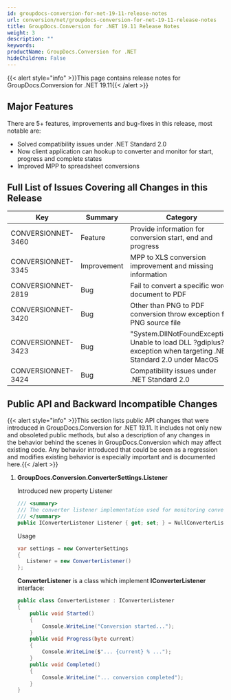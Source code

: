 ```yaml
---
id: groupdocs-conversion-for-net-19-11-release-notes
url: conversion/net/groupdocs-conversion-for-net-19-11-release-notes
title: GroupDocs.Conversion for .NET 19.11 Release Notes
weight: 3
description: ""
keywords: 
productName: GroupDocs.Conversion for .NET
hideChildren: False
---
```

{{< alert style="info" >}}This page contains release notes for GroupDocs.Conversion for .NET 19.11{{< /alert >}}

## Major Features

There are 5+ features, improvements and bug-fixes in this release, most notable are:
*   Solved compatibility issues under .NET Standard 2.0
*   Now client application can hookup to converter and monitor for start, progress and complete states
*   Improved MPP to spreadsheet conversions

## Full List of Issues Covering all Changes in this Release

| Key | Summary | Category |
| --- | --- | --- |
| CONVERSIONNET-3460 | Feature | Provide information for conversion start, end and progress |
| CONVERSIONNET-3345 | Improvement | MPP to XLS conversion improvement and missing information |
| CONVERSIONNET-2819 | Bug | Fail to convert a specific word document to PDF |
| CONVERSIONNET-3420 | Bug | Other than PNG to PDF conversion throw exception for PNG source file |
| CONVERSIONNET-3423 | Bug | "System.DllNotFoundException: Unable to load DLL ?gdiplus?" exception when targeting .NET Standard 2.0 under MacOS |
| CONVERSIONNET-3424 | Bug | Compatibility issues under .NET Standard 2.0 |

## Public API and Backward Incompatible Changes

{{< alert style="info" >}}This section lists public API changes that were introduced in GroupDocs.Conversion for .NET 19.11. It includes not only new and obsoleted public methods, but also a description of any changes in the behavior behind the scenes in GroupDocs.Conversion which may affect existing code. Any behavior introduced that could be seen as a regression and modifies existing behavior is especially important and is documented here.{{< /alert >}}

1.  **GroupDocs.Conversion.ConverterSettings.Listener**
    
    Introduced new property Listener
    
    ```csharp
    /// <summary>
    /// The converter listener implementation used for monitoring conversion status and progress
    /// </summary>
    public IConverterListener Listener { get; set; } = NullConverterListener.Instance;
    ```
    
    Usage
    
    ```csharp
    var settings = new ConverterSettings
    {
       Listener = new ConverterListener()
    };
    ```
    
    **ConverterListener** is a class which implement **IConverterListener** interface:
    
    ```csharp
    public class ConverterListener : IConverterListener
    {
        public void Started()
        {
            Console.WriteLine("Conversion started...");
        }
        public void Progress(byte current)
        {
            Console.WriteLine($"... {current} % ...");
        }
        public void Completed()
        {
            Console.WriteLine("... conversion completed");
        }
    }
    ```
